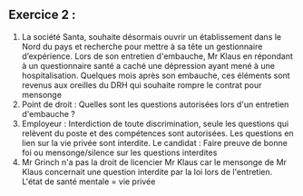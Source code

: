 

## Exercice 2 : 


1. La société Santa, souhaite désormais ouvrir un établissement dans le Nord du pays et recherche pour mettre à sa tête un gestionnaire d’expérience. Lors de son entretien d'embauche, Mr Klaus en répondant à un questionnaire santé a caché une dépression ayant mené à une hospitalisation. Quelques mois après son embauche, ces éléments sont revenus aux oreilles du DRH qui souhaite rompre le contrat pour mensonge
2. Point de droit : Quelles sont les questions autorisées lors d'un entretien d'embauche ?
3. Employeur : Interdiction de toute discrimination, seule les questions qui relèvent du poste et des compétences sont autorisées. Les questions en lien sur la vie privée sont interdite. Le candidat : Faire preuve de bonne foi ou mensonge/silence sur les questions interdites
4. Mr Grinch n'a pas la droit de licencier Mr Klaus car le mensonge de Mr Klaus concernait une question interdite par la loi lors de l'entretien. L'état de santé mentale = vie privée












